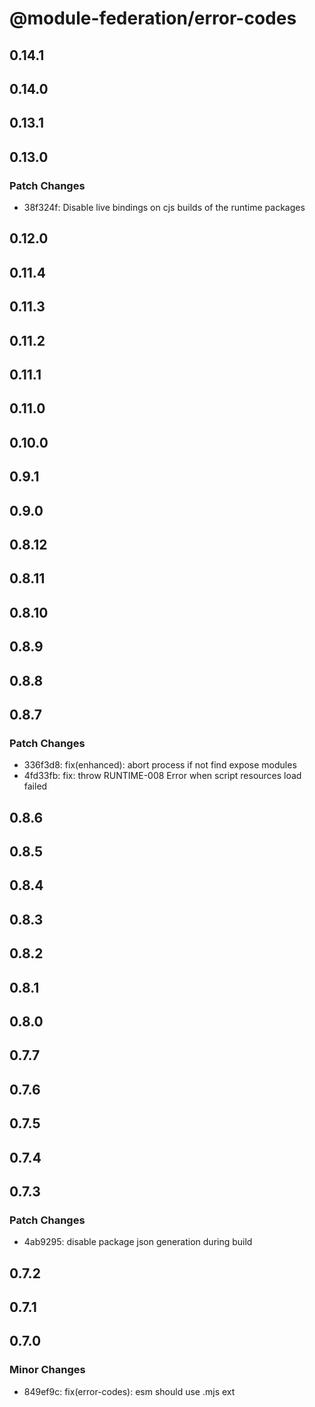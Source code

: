 # @module-federation/error-codes

## 0.14.1

## 0.14.0

## 0.13.1

## 0.13.0

### Patch Changes

- 38f324f: Disable live bindings on cjs builds of the runtime packages

## 0.12.0

## 0.11.4

## 0.11.3

## 0.11.2

## 0.11.1

## 0.11.0

## 0.10.0

## 0.9.1

## 0.9.0

## 0.8.12

## 0.8.11

## 0.8.10

## 0.8.9

## 0.8.8

## 0.8.7

### Patch Changes

- 336f3d8: fix(enhanced): abort process if not find expose modules
- 4fd33fb: fix: throw RUNTIME-008 Error when script resources load failed

## 0.8.6

## 0.8.5

## 0.8.4

## 0.8.3

## 0.8.2

## 0.8.1

## 0.8.0

## 0.7.7

## 0.7.6

## 0.7.5

## 0.7.4

## 0.7.3

### Patch Changes

- 4ab9295: disable package json generation during build

## 0.7.2

## 0.7.1

## 0.7.0

### Minor Changes

- 849ef9c: fix(error-codes): esm should use .mjs ext
